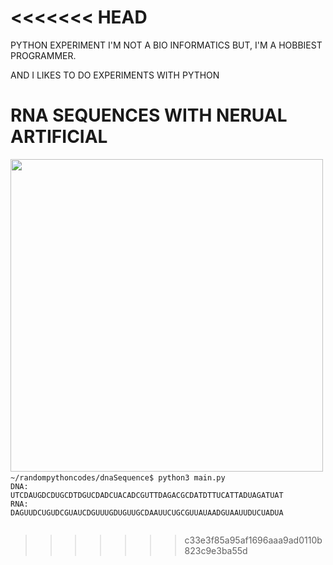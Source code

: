 <<<<<<< HEAD
=======
PYTHON EXPERIMENT I'M NOT A BIO INFORMATICS BUT, 
I'M A HOBBIEST PROGRAMMER. 


AND I LIKES TO DO EXPERIMENTS WITH PYTHON



# RNA SEQUENCES WITH NERUAL ARTIFICIAL 

<img src="https://github.com/francescozela00/dnaSequenc/blob/master/ArtificialDnatest.png " height="500" />

<code>
~/randompythoncodes/dnaSequence$ python3 main.py 
DNA:
UTCDAUGDCDUGCDTDGUCDADCUACADCGUTTDAGACGCDATDTTUCATTADUAGATUAT
RNA:
DAGUUDCUGUDCGUAUCDGUUUGDUGUUGCDAAUUCUGCGUUAUAADGUAAUUDUCUADUA
  
  

</code>
  



>>>>>>> c33e3f85a95af1696aaa9ad0110b823c9e3ba55d
